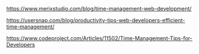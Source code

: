 
https://www.merixstudio.com/blog/time-management-web-development/


https://usersnap.com/blog/productivity-tips-web-developers-efficient-time-management/

https://www.codeproject.com/Articles/11502/Time-Management-Tips-for-Developers
